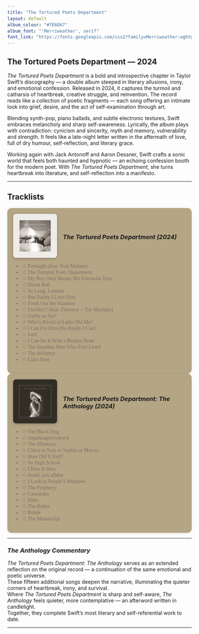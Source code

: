 ```yaml
---
title: "The Tortured Poets Department"
layout: default
album_colour: "#7E6D67"
album_font: "'Merriweather', serif"
font_link: "https://fonts.googleapis.com/css2?family=Merriweather:wght@300;400;700&display=swap"
---
```


## The Tortured Poets Department — 2024

*The Tortured Poets Department* is a bold and introspective chapter in Taylor Swift’s discography — a double album steeped in literary allusions, irony, and emotional confession. Released in 2024, it captures the turmoil and catharsis of heartbreak, creative struggle, and reinvention. The record reads like a collection of poetic fragments — each song offering an intimate look into grief, desire, and the act of self-examination through art.

Blending synth-pop, piano ballads, and subtle electronic textures, Swift embraces melancholy and sharp self-awareness. Lyrically, the album plays with contradiction: cynicism and sincerity, myth and memory, vulnerability and strength. It feels like a late-night letter written in the aftermath of love, full of dry humour, self-reflection, and literary grace.

Working again with Jack Antonoff and Aaron Dessner, Swift crafts a sonic world that feels both haunted and hypnotic — an echoing confession booth for the modern poet. With *The Tortured Poets Department*, she turns heartbreak into literature, and self-reflection into a manifesto.

---

## Tracklists  

<style>
  .tracklist-container {
    display: flex;
    justify-content: space-between;
    flex-wrap: wrap;
    gap: 40px;
    margin-top: 30px;
  }
  .tracklist {
    flex: 1;
    min-width: 250px;
    background-colour: #b4a584;
    padding: 20px;
    border-radius: 12px;
    box-shadow: 0 0 10px rgba(0,0,0,0.1);
  }
  .tracklist h3 {
    text-align: centre;
    colour: #000000;
    margin-bottom: 10px;
  }
  .tracklist ul {
    list-style: none;
    padding-left: 0;
    line-height: 1.7;
  }
  .tracklist li::before {
    content: "☆ ";
    colour: #b4a584;
  }
</style>


<div class="tracklists">

<div class="album-section">
  <div class="album-header">
    <img src="../assets/images/the_tortured_poets_department.jpg" alt="The Tortured Poets Department cover" class="mini-cover">
    <h3><em>The Tortured Poets Department (2024)</em></h3>
</div>

  <ul style="font-family: 'Merriweather', serif; color: #7E6D67;">
    <li>☆ Fortnight (feat. Post Malone)</li>
    <li>☆ The Tortured Poets Department</li>
    <li>☆ My Boy Only Breaks His Favourite Toys</li>
    <li>☆ Down Bad</li>
    <li>☆ So Long, London</li>
    <li>☆ But Daddy I Love Him</li>
    <li>☆ Fresh Out the Slammer</li>
    <li>☆ Florida!!! (feat. Florence + The Machine)</li>
    <li>☆ Guilty as Sin?</li>
    <li>☆ Who’s Afraid of Little Old Me?</li>
    <li>☆ I Can Fix Him (No Really I Can)</li>
    <li>☆ loml</li>
    <li>☆ I Can Do It With a Broken Heart</li>
    <li>☆ The Smallest Man Who Ever Lived</li>
    <li>☆ The Alchemy</li>
    <li>☆ Clara Bow</li>
  </ul>
</div>

<div class="album-section">
  <div class="album-header">
    <img src="../assets/images/the_tortured_poets_department_the_anthology.jpg" alt="The Tortured Poets Department: The Anthology cover" class="mini-cover">
    <h3><em>The Tortured Poets Department: The Anthology (2024)</em></h3>
  </div>
  
  <ul style="font-family: 'Merriweather', serif; color: #7E6D67;">
    <li>☆ The Black Dog</li>
    <li>☆ imgonnagetyouback</li>
    <li>☆ The Albatross</li>
    <li>☆ Chloe or Sam or Sophia or Marcus</li>
    <li>☆ How Did It End?</li>
    <li>☆ So High School</li>
    <li>☆ I Hate It Here</li>
    <li>☆ thanK you aIMee</li>
    <li>☆ I Look in People’s Windows</li>
    <li>☆ The Prophecy</li>
    <li>☆ Cassandra</li>
    <li>☆ Peter</li>
    <li>☆ The Bolter</li>
    <li>☆ Robin</li>
    <li>☆ The Manuscript</li>
  </ul>
</div>

</div>

---

### *The Anthology Commentary*

*The Tortured Poets Department: The Anthology* serves as an extended reflection on the original record — a continuation of the same emotional and poetic universe.  
These fifteen additional songs deepen the narrative, illuminating the quieter corners of heartbreak, irony, and survival.  
Where *The Tortured Poets Department* is sharp and self-aware, *The Anthology* feels quieter, more contemplative — an afterword written in candlelight.  
Together, they complete Swift’s most literary and self-referential work to date.

---

<style>
.album-header {
  display: flex;
  align-items: center;
  gap: 1rem;
  margin-bottom: 0.5rem;
}
.mini-cover {
  width: 120px;
  border-radius: 8px;
  box-shadow: 0 2px 6px rgba(0,0,0,0.25);
}
.album-section {
  background-color: #b4a584;
  padding: 1rem;
  border-radius: 12px;
  box-shadow: 0 2px 10px rgba(0,0,0,0.08);
}
.tracklists-grid {
  display: grid;
  grid-template-columns: 1fr;
  gap: 2rem;
}
@media (min-width: 900px) {
  .tracklists-grid {
    grid-template-columns: 1fr 1fr;
  }
  .mini-cover {
    width: 120px;
  }
}
</style>
